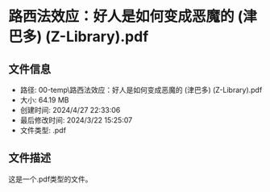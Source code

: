 ﻿# 路西法效应：好人是如何变成恶魔的 (津巴多) (Z-Library).pdf

## 文件信息
- 路径: 00-temp\路西法效应：好人是如何变成恶魔的 (津巴多) (Z-Library).pdf
- 大小: 64.19 MB
- 创建时间: 2024/4/27 22:33:06
- 最后修改时间: 2024/3/22 15:25:07
- 文件类型: .pdf

## 文件描述
这是一个.pdf类型的文件。

